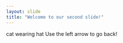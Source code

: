 ```yaml
---
layout: slide
title: "Welcome to our second slide!"
---
```

cat wearing hat
Use the left arrow to go back!

